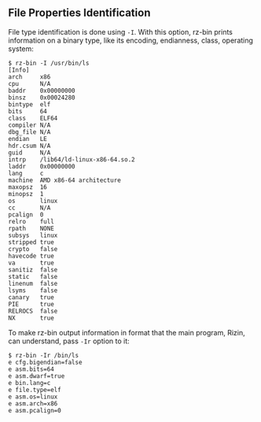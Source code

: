 ## File Properties Identification

File type identification is done using `-I`. With this option, rz-bin prints information on a binary type,
like its encoding, endianness, class, operating system:

```
$ rz-bin -I /usr/bin/ls
[Info]
arch     x86
cpu      N/A
baddr    0x00000000
binsz    0x00024280
bintype  elf
bits     64
class    ELF64
compiler N/A
dbg_file N/A
endian   LE
hdr.csum N/A
guid     N/A
intrp    /lib64/ld-linux-x86-64.so.2
laddr    0x00000000
lang     c
machine  AMD x86-64 architecture
maxopsz  16
minopsz  1
os       linux
cc       N/A
pcalign  0
relro    full
rpath    NONE
subsys   linux
stripped true
crypto   false
havecode true
va       true
sanitiz  false
static   false
linenum  false
lsyms    false
canary   true
PIE      true
RELROCS  false
NX       true
```

To make rz-bin output information in format that the main program, Rizin, can understand, pass `-Ir` option to it:

```
$ rz-bin -Ir /bin/ls
e cfg.bigendian=false
e asm.bits=64
e asm.dwarf=true
e bin.lang=c
e file.type=elf
e asm.os=linux
e asm.arch=x86
e asm.pcalign=0
```

